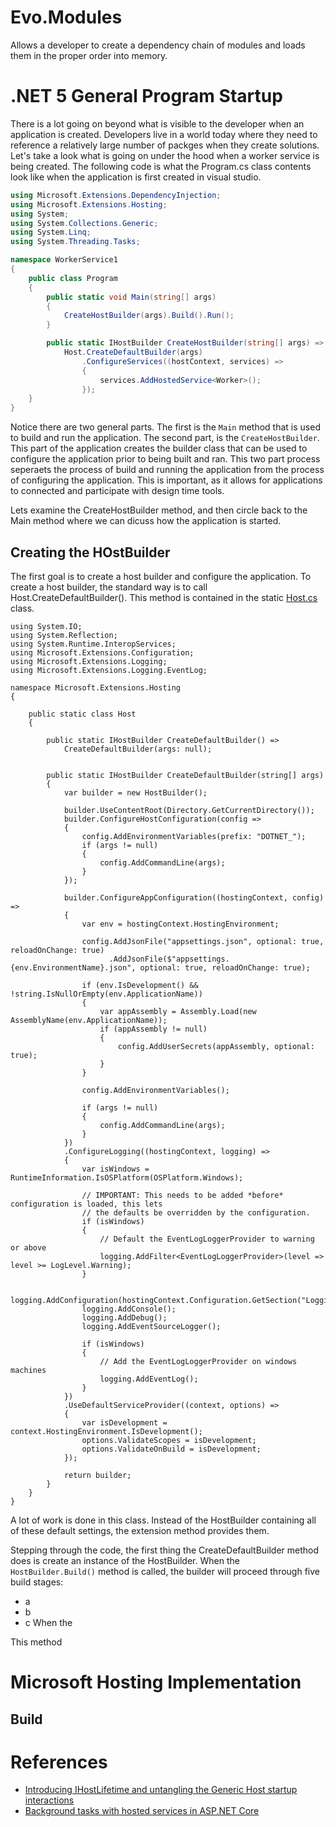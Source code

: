 # Evo.Modules
Allows a developer to create a dependency chain of modules and loads them in the proper order into memory.

# .NET 5 General Program Startup

There is a lot going on beyond what is visible to the developer when an application is created.  Developers live in a world today where they need to reference a relatively large number of packges when they create solutions.  Let's take a look what is going on under the hood when a worker service is being created.  The following code is what the Program.cs class contents look like when the application is first created in visual studio.

```csharp
using Microsoft.Extensions.DependencyInjection;
using Microsoft.Extensions.Hosting;
using System;
using System.Collections.Generic;
using System.Linq;
using System.Threading.Tasks;

namespace WorkerService1
{
    public class Program
    {
        public static void Main(string[] args)
        {
            CreateHostBuilder(args).Build().Run();
        }

        public static IHostBuilder CreateHostBuilder(string[] args) =>
            Host.CreateDefaultBuilder(args)
                .ConfigureServices((hostContext, services) =>
                {
                    services.AddHostedService<Worker>();
                });
    }
}

```

Notice there are two general parts.  The first is the ```Main``` method that is used to build and run the application.  The second part, is the ```CreateHostBuilder```.  This part of the application creates the builder class that can be used to configure the application prior to being built and ran.  This two part process seperaets the process of build and running the application from the process of configuring the application.  This is important, as it allows for applications to connected and participate with design time tools.

Lets examine the CreateHostBuilder method, and then circle back to the Main method where we can dicuss how the application is started.

## Creating the HOstBuilder

The first goal is to create a host builder and configure the application.  To create a host builder, the standard way is to call Host.CreateDefaultBuilder().  This method is contained in the static [Host.cs](https://github.com/dotnet/extensions/blob/494e2c53cd0ea075ba3783748d62c66bc4a353e2/src/Hosting/Hosting/src/Host.cs) class.  

```
using System.IO;
using System.Reflection;
using System.Runtime.InteropServices;
using Microsoft.Extensions.Configuration;
using Microsoft.Extensions.Logging;
using Microsoft.Extensions.Logging.EventLog;

namespace Microsoft.Extensions.Hosting
{
    
    public static class Host
    {
        
        public static IHostBuilder CreateDefaultBuilder() =>
            CreateDefaultBuilder(args: null);

        
        public static IHostBuilder CreateDefaultBuilder(string[] args)
        {
            var builder = new HostBuilder();

            builder.UseContentRoot(Directory.GetCurrentDirectory());
            builder.ConfigureHostConfiguration(config =>
            {
                config.AddEnvironmentVariables(prefix: "DOTNET_");
                if (args != null)
                {
                    config.AddCommandLine(args);
                }
            });

            builder.ConfigureAppConfiguration((hostingContext, config) =>
            {
                var env = hostingContext.HostingEnvironment;

                config.AddJsonFile("appsettings.json", optional: true, reloadOnChange: true)
                      .AddJsonFile($"appsettings.{env.EnvironmentName}.json", optional: true, reloadOnChange: true);

                if (env.IsDevelopment() && !string.IsNullOrEmpty(env.ApplicationName))
                {
                    var appAssembly = Assembly.Load(new AssemblyName(env.ApplicationName));
                    if (appAssembly != null)
                    {
                        config.AddUserSecrets(appAssembly, optional: true);
                    }
                }

                config.AddEnvironmentVariables();

                if (args != null)
                {
                    config.AddCommandLine(args);
                }
            })
            .ConfigureLogging((hostingContext, logging) =>
            {
                var isWindows = RuntimeInformation.IsOSPlatform(OSPlatform.Windows);

                // IMPORTANT: This needs to be added *before* configuration is loaded, this lets
                // the defaults be overridden by the configuration.
                if (isWindows)
                {
                    // Default the EventLogLoggerProvider to warning or above
                    logging.AddFilter<EventLogLoggerProvider>(level => level >= LogLevel.Warning);
                }

                logging.AddConfiguration(hostingContext.Configuration.GetSection("Logging"));
                logging.AddConsole();
                logging.AddDebug();
                logging.AddEventSourceLogger();

                if (isWindows)
                {
                    // Add the EventLogLoggerProvider on windows machines
                    logging.AddEventLog();
                }
            })
            .UseDefaultServiceProvider((context, options) =>
            {
                var isDevelopment = context.HostingEnvironment.IsDevelopment();
                options.ValidateScopes = isDevelopment;
                options.ValidateOnBuild = isDevelopment;
            });

            return builder;
        }
    }
}
```

A lot of work is done in this class.  Instead of the HostBuilder containing all of these default settings, the extension method provides them.  

Stepping through the code, the first thing the CreateDefaultBuilder method does is create an instance of the HostBuilder.  When the ```HostBuilder.Build()``` method is called, the builder will proceed through five build stages:
- a
- b
- c
When the 

This method 

# Microsoft Hosting Implementation

## Build

### 

# References

* [Introducing IHostLifetime and untangling the Generic Host startup interactions](https://andrewlock.net/controlling-ihostedservice-execution-order-in-aspnetcore-3/)
* [Background tasks with hosted services in ASP.NET Core](https://docs.microsoft.com/en-us/aspnet/core/fundamentals/host/hosted-services?view=aspnetcore-5.0&tabs=visual-studio#ihostedservice-interface)
